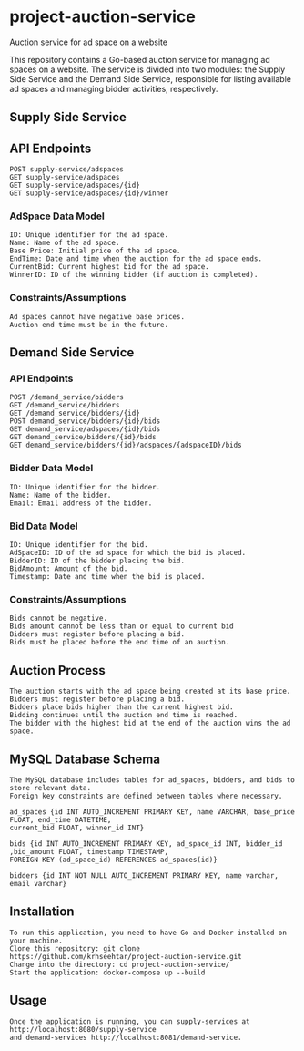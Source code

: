 # project-auction-service
Auction service for ad space on a website

This repository contains a Go-based auction service for managing ad spaces on a website. The service is divided into two modules: the Supply Side Service and the Demand Side Service, responsible for listing available ad spaces and managing bidder activities, respectively.

## Supply Side Service

## API Endpoints
    POST supply-service/adspaces
    GET supply-service/adspaces
    GET supply-service/adspaces/{id}
    GET supply-service/adspaces/{id}/winner

### AdSpace Data Model
    ID: Unique identifier for the ad space.
    Name: Name of the ad space.
    Base Price: Initial price of the ad space.
    EndTime: Date and time when the auction for the ad space ends.
    CurrentBid: Current highest bid for the ad space.
    WinnerID: ID of the winning bidder (if auction is completed).
### Constraints/Assumptions
    Ad spaces cannot have negative base prices.
    Auction end time must be in the future.


## Demand Side Service

### API Endpoints
    POST /demand_service/bidders
    GET /demand_service/bidders
    GET /demand_service/bidders/{id}
    POST demand_service/bidders/{id}/bids
    GET demand_service/adspaces/{id}/bids
    GET demand_service/bidders/{id}/bids
    GET demand_service/bidders/{id}/adspaces/{adspaceID}/bids

### Bidder Data Model
    ID: Unique identifier for the bidder.
    Name: Name of the bidder.
    Email: Email address of the bidder.

### Bid Data Model
    ID: Unique identifier for the bid.
    AdSpaceID: ID of the ad space for which the bid is placed.
    BidderID: ID of the bidder placing the bid.
    BidAmount: Amount of the bid.
    Timestamp: Date and time when the bid is placed.

### Constraints/Assumptions
    Bids cannot be negative.
    Bids amount cannot be less than or equal to current bid
    Bidders must register before placing a bid.
    Bids must be placed before the end time of an auction.

## Auction Process
    The auction starts with the ad space being created at its base price.
    Bidders must register before placing a bid.
    Bidders place bids higher than the current highest bid.
    Bidding continues until the auction end time is reached.
    The bidder with the highest bid at the end of the auction wins the ad space.


## MySQL Database Schema
    The MySQL database includes tables for ad_spaces, bidders, and bids to store relevant data. 
    Foreign key constraints are defined between tables where necessary.
    
    ad_spaces {id INT AUTO_INCREMENT PRIMARY KEY, name VARCHAR, base_price FLOAT, end_time DATETIME,
    current_bid FLOAT, winner_id INT}

    bids {id INT AUTO_INCREMENT PRIMARY KEY, ad_space_id INT, bidder_id ,bid_amount FLOAT, timestamp TIMESTAMP,
    FOREIGN KEY (ad_space_id) REFERENCES ad_spaces(id)}

    bidders {id INT NOT NULL AUTO_INCREMENT PRIMARY KEY, name varchar, email varchar}


## Installation
    To run this application, you need to have Go and Docker installed on your machine.
    Clone this repository: git clone https://github.com/krhseehtar/project-auction-service.git
    Change into the directory: cd project-auction-service/
    Start the application: docker-compose up --build


## Usage
    Once the application is running, you can supply-services at http://localhost:8080/supply-service
    and demand-services http://localhost:8081/demand-service. 


